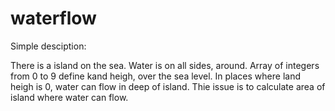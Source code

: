 # waterflow
Simple desciption:

There is a island on the sea. Water is on all sides, around. Array of integers from 0 to 9 define kand heigh, over the sea level.
In places where land heigh is 0, water can flow in deep of island. Thie issue is to calculate area of island where water can flow.
